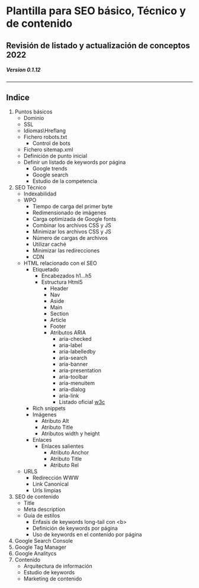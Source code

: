# Plantilla para SEO básico, Técnico y de contenido
## Revisión de listado y actualización de conceptos 2022
##### Version 0.1.12

---

## Indice 

1. Puntos básicos 
    - Dominio
    - SSL
    - Idiomas\Hreflang
    - Fichero robots.txt 
        - Control de bots
    - Fichero sitemap.xml
    - Definición de punto inicial
    - Definir un listado de keywords por página
        - Google trends
        - Google search
        - Estudio de la competencia
2. SEO Técnico
    - Indexabilidad
    - WPO 
        - Tiempo de carga del primer byte
        - Redimensionado de imágenes
        - Carga optimizada de Google fonts
        - Combinar los archivos CSS y JS
        - Minimizar los archivos CSS y JS
        - Número de cargas de archivos
        - Utilizar caché
        - Minimizar las redirecciones
        - CDN
    - HTML relacionado con el SEO
        - Etiquetado 
            - Encabezados h1...h5
            - Estructura Html5
                - Header
                - Nav
                - Aside
                - Main
                - Section
                - Article
                - Footer
                - Atributos ARIA
                    - aria-checked
                    - aria-label
                    - aria-labelledby
                    - aria-search
                    - aria-banner
                    - aria-presentation
                    - aria-toolbar 
                    - aria-menuitem 
                    - aria-dialog
                    - aria-link
                    - Listado oficial [w3c](https://www.w3.org/TR/wai-aria/#namefromcontent)
        - Rich snippets
        - Imágenes
            - Atributo Alt
            - Atributo Title
            - Atributos width y height
        - Enlaces
            - Enlaces salientes
                - Atributo Anchor
                - Atributo Title 
                - Atributo Rel
    - URLS
        - Redirección WWW
        - Link Canonical
        - Urls limpias 
3. SEO de contenido
    - Title
    - Meta description
    - Guía de estilos
        - Enfasis de keywords long-tail con &lt;b>
        - Definición de keywords por página
        - Uso de keywords en el contenido por página
60. Google Search Console
70. Google Tag Manager
80. Google Analitycs
90. Contenido
    - Arquitectura de información
    - Estudio de keywords
    - Marketing de contenido